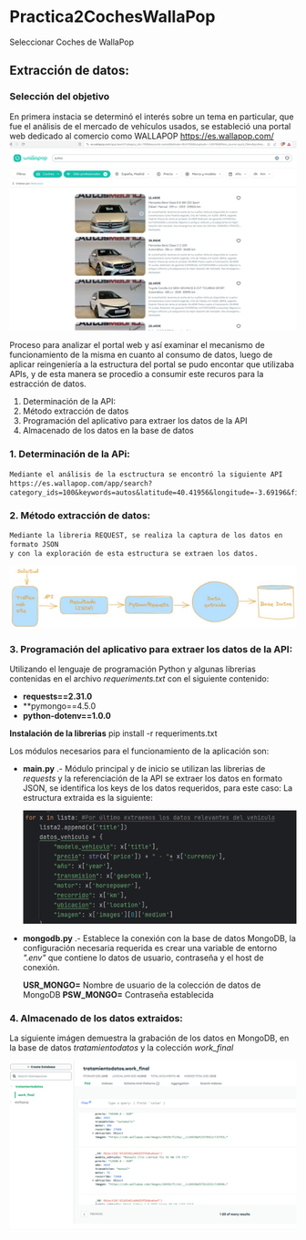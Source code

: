 # Practica2CochesWallaPop
Seleccionar Coches de WallaPop

## Extracción de datos:
### Selección del objetivo
En primera instacia se determinó el interés sobre un tema en particular, que fue el análisis de el mercado de vehículos usados, se estableció una portal web dedicado al comercio como WALLAPOP
https://es.wallapop.com/
![img.png](img.png)

Proceso para analizar el portal web y así examinar el mecanismo de funcionamiento de la misma
en cuanto al consumo de datos, luego de aplicar reingeniería a la estructura del portal
se pudo encontar que utilizaba APIs, y de esta manera se procedio a consumir este recuros para la estracción de datos.

1. Determinación de la API:
2. Método extracción de datos
3. Programación del aplicativo para extraer los datos de la API
4. Almacenado de los datos en la base de datos

### 1. Determinación de la APi: 
    Mediante el análisis de la esctructura se encontró la siguiente API https://es.wallapop.com/app/search?category_ids=100&keywords=autos&latitude=40.41956&longitude=-3.69196&filters_source=quick_filters&professional=true
### 2. Método extracción de datos:
    Mediante la libreria REQUEST, se realiza la captura de los datos en formato JSON
    y con la exploración de esta estructura se extraen los datos.
![img_1.png](img_1.png)

### 3. Programación del aplicativo para extraer los datos de la API:
Utilizando el lenguaje de programación Python y algunas librerias contenidas en el
archivo *requeriments.txt* con el siguiente contenido:

- **requests==2.31.0**
- **pymongo==4.5.0
- **python-dotenv==1.0.0**

**Instalación de la librerias**
pip install -r requeriments.txt
 
Los módulos necesarios para el funcionamiento de la aplicación son: 
- **main.py** .- Módulo principal y de inicio se utilizan las librerias de *requests* y la referenciación de la API
  se extraer los datos en formato JSON, se identifica los keys de los datos requeridos, para este caso: 
  La estructura extraida es la siguiente:

  ![img_2.png](img_2.png)
- **mongodb.py** .- Establece la conexión con la base de datos MongoDB, la configuración
  necesaria requerida es crear una variable de entorno *".env"* que contiene lo datos de usuario, contraseña y el host de conexión.

  **USR_MONGO=** Nombre de usuario de la colección de datos de MongoDB
  **PSW_MONGO=** Contraseña establecida

### 4. Almacenado de los datos extraidos:
  La siguiente imágen demuestra la grabación de los datos en MongoDB, en la base de datos *tratamientodatos* y la
  colección *work_final*
  
![img_3.png](img_3.png)
